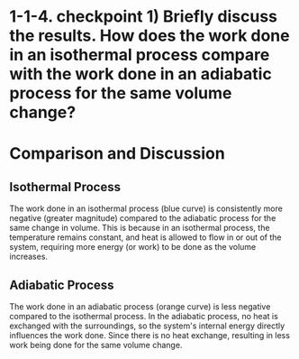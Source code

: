 # 1-1-4. checkpoint 1) Briefly discuss the results. How does the work done in an isothermal process compare with the work done in an adiabatic process for the same volume change?

# Comparison and Discussion

## Isothermal Process
The work done in an isothermal process (blue curve) is consistently more negative (greater magnitude) compared to the adiabatic process for the same change in volume. This is because in an isothermal process, the temperature remains constant, and heat is allowed to flow in or out of the system, requiring more energy (or work) to be done as the volume increases.

## Adiabatic Process

The work done in an adiabatic process (orange curve) is less negative compared to the isothermal process. In the adiabatic process, no heat is exchanged with the surroundings, so the system's internal energy directly influences the work done. Since there is no heat exchange, resulting in less work being done for the same volume change.
